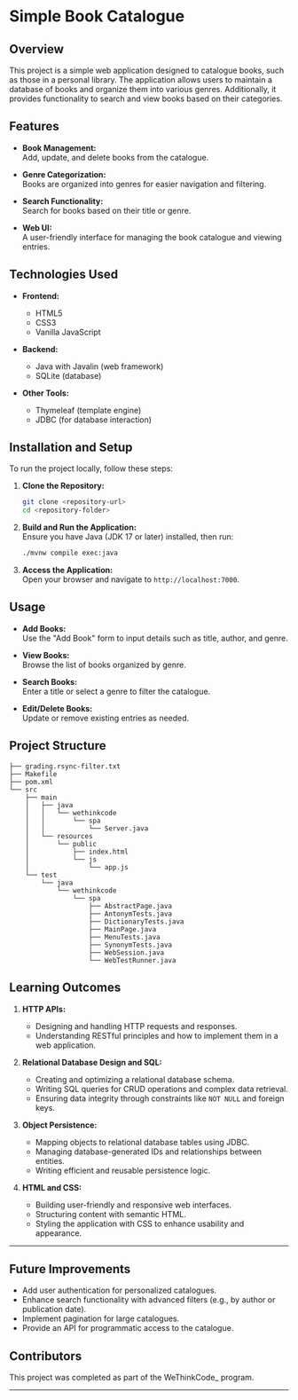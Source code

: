# **Simple Book Catalogue**  

## **Overview**  
This project is a simple web application designed to catalogue books, such as those in a personal library. The application allows users to maintain a database of books and organize them into various genres. Additionally, it provides functionality to search and view books based on their categories.  

## **Features**  
- **Book Management:**  
  Add, update, and delete books from the catalogue.  

- **Genre Categorization:**  
  Books are organized into genres for easier navigation and filtering.  

- **Search Functionality:**  
  Search for books based on their title or genre.  

- **Web UI:**  
  A user-friendly interface for managing the book catalogue and viewing entries.  

## **Technologies Used**  
- **Frontend:**  
  - HTML5  
  - CSS3  
  - Vanilla JavaScript  

- **Backend:**  
  - Java with Javalin (web framework)  
  - SQLite (database)  

- **Other Tools:**  
  - Thymeleaf (template engine)  
  - JDBC (for database interaction)  

## **Installation and Setup**  
To run the project locally, follow these steps:  

1. **Clone the Repository:**  
   ```bash
   git clone <repository-url>
   cd <repository-folder>
   ```  

2. **Build and Run the Application:**  
   Ensure you have Java (JDK 17 or later) installed, then run:  
   ```bash
   ./mvnw compile exec:java
   ```  

3. **Access the Application:**  
   Open your browser and navigate to `http://localhost:7000`.  

## **Usage**  
- **Add Books:**  
  Use the "Add Book" form to input details such as title, author, and genre.  

- **View Books:**  
  Browse the list of books organized by genre.  

- **Search Books:**  
  Enter a title or select a genre to filter the catalogue.  

- **Edit/Delete Books:**  
  Update or remove existing entries as needed.  

## **Project Structure**  
```
├── grading.rsync-filter.txt
├── Makefile
├── pom.xml
└── src
    ├── main
    │   ├── java
    │   │   └── wethinkcode
    │   │       └── spa
    │   │           └── Server.java
    │   └── resources
    │       └── public
    │           ├── index.html
    │           └── js
    │               └── app.js
    └── test
        └── java
            └── wethinkcode
                └── spa
                    ├── AbstractPage.java
                    ├── AntonymTests.java
                    ├── DictionaryTests.java
                    ├── MainPage.java
                    ├── MenuTests.java
                    ├── SynonymTests.java
                    ├── WebSession.java
                    └── WebTestRunner.java
```

## **Learning Outcomes**  
1. **HTTP APIs:**  
   - Designing and handling HTTP requests and responses.  
   - Understanding RESTful principles and how to implement them in a web application.  

2. **Relational Database Design and SQL:**  
   - Creating and optimizing a relational database schema.  
   - Writing SQL queries for CRUD operations and complex data retrieval.  
   - Ensuring data integrity through constraints like `NOT NULL` and foreign keys.  

3. **Object Persistence:**  
   - Mapping objects to relational database tables using JDBC.  
   - Managing database-generated IDs and relationships between entities.  
   - Writing efficient and reusable persistence logic.  

4. **HTML and CSS:**  
   - Building user-friendly and responsive web interfaces.  
   - Structuring content with semantic HTML.  
   - Styling the application with CSS to enhance usability and appearance.  

---

## **Future Improvements**  
- Add user authentication for personalized catalogues.  
- Enhance search functionality with advanced filters (e.g., by author or publication date).  
- Implement pagination for large catalogues.  
- Provide an API for programmatic access to the catalogue.  

## **Contributors**  
This project was completed as part of the WeThinkCode_ program.  

---
